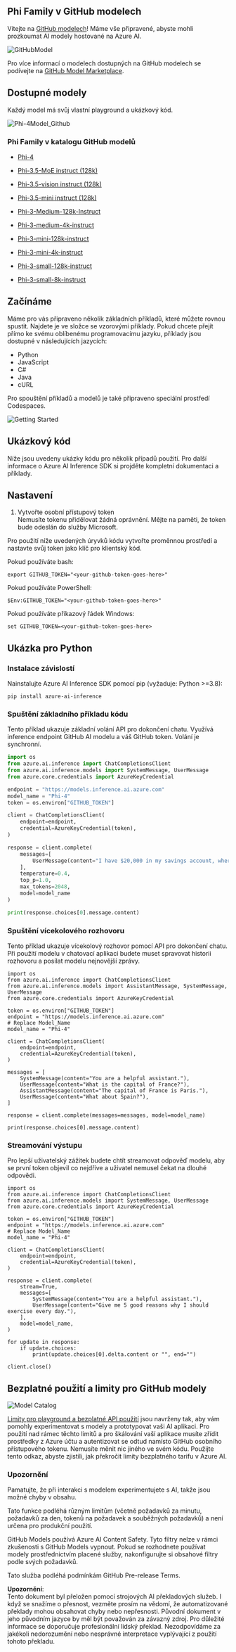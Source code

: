 ## Phi Family v GitHub modelech

Vítejte na [GitHub modelech](https://github.com/marketplace/models)! Máme vše připravené, abyste mohli prozkoumat AI modely hostované na Azure AI.

![GitHubModel](../../../../../translated_images/GitHub_ModelCatalog.4fc858ab26afe64c43f5e423ad0c5c733878bb536fdb027a5bcf1f80c41b0633.cs.png)

Pro více informací o modelech dostupných na GitHub modelech se podívejte na [GitHub Model Marketplace](https://github.com/marketplace/models).

## Dostupné modely

Každý model má svůj vlastní playground a ukázkový kód.

![Phi-4Model_Github](../../../../../translated_images/GitHub_ModelPlay.998e294f6ee69c3ca174c880b32af9feec4221d0d787de899ad9bb2da3b58981.cs.png)

### Phi Family v katalogu GitHub modelů

- [Phi-4](https://github.com/marketplace/models/azureml/Phi-4)

- [Phi-3.5-MoE instruct (128k)](https://github.com/marketplace/models/azureml/Phi-3-5-MoE-instruct)

- [Phi-3.5-vision instruct (128k)](https://github.com/marketplace/models/azureml/Phi-3-5-vision-instruct)

- [Phi-3.5-mini instruct (128k)](https://github.com/marketplace/models/azureml/Phi-3-5-mini-instruct)

- [Phi-3-Medium-128k-Instruct](https://github.com/marketplace/models/azureml/Phi-3-medium-128k-instruct)

- [Phi-3-medium-4k-instruct](https://github.com/marketplace/models/azureml/Phi-3-medium-4k-instruct)

- [Phi-3-mini-128k-instruct](https://github.com/marketplace/models/azureml/Phi-3-mini-128k-instruct)

- [Phi-3-mini-4k-instruct](https://github.com/marketplace/models/azureml/Phi-3-mini-4k-instruct)

- [Phi-3-small-128k-instruct](https://github.com/marketplace/models/azureml/Phi-3-small-128k-instruct)

- [Phi-3-small-8k-instruct](https://github.com/marketplace/models/azureml/Phi-3-small-8k-instruct)

## Začínáme

Máme pro vás připraveno několik základních příkladů, které můžete rovnou spustit. Najdete je ve složce se vzorovými příklady. Pokud chcete přejít přímo ke svému oblíbenému programovacímu jazyku, příklady jsou dostupné v následujících jazycích:

- Python  
- JavaScript  
- C#  
- Java  
- cURL  

Pro spouštění příkladů a modelů je také připraveno speciální prostředí Codespaces.

![Getting Started](../../../../../translated_images/GitHub_ModelGetStarted.b4b839a081583da39bc976c2f0d8ac4603d3b8c23194b16cc9e0a1014f5611d0.cs.png)

## Ukázkový kód

Níže jsou uvedeny ukázky kódu pro několik případů použití. Pro další informace o Azure AI Inference SDK si projděte kompletní dokumentaci a příklady.

## Nastavení

1. Vytvořte osobní přístupový token  
Nemusíte tokenu přidělovat žádná oprávnění. Mějte na paměti, že token bude odeslán do služby Microsoft.

Pro použití níže uvedených úryvků kódu vytvořte proměnnou prostředí a nastavte svůj token jako klíč pro klientský kód.

Pokud používáte bash:  
```
export GITHUB_TOKEN="<your-github-token-goes-here>"
```  
Pokud používáte PowerShell:  

```
$Env:GITHUB_TOKEN="<your-github-token-goes-here>"
```  

Pokud používáte příkazový řádek Windows:  

```
set GITHUB_TOKEN=<your-github-token-goes-here>
```  

## Ukázka pro Python

### Instalace závislostí  
Nainstalujte Azure AI Inference SDK pomocí pip (vyžaduje: Python >=3.8):  

```
pip install azure-ai-inference
```  

### Spuštění základního příkladu kódu  

Tento příklad ukazuje základní volání API pro dokončení chatu. Využívá inference endpoint GitHub AI modelu a váš GitHub token. Volání je synchronní.  

```python
import os
from azure.ai.inference import ChatCompletionsClient
from azure.ai.inference.models import SystemMessage, UserMessage
from azure.core.credentials import AzureKeyCredential

endpoint = "https://models.inference.ai.azure.com"
model_name = "Phi-4"
token = os.environ["GITHUB_TOKEN"]

client = ChatCompletionsClient(
    endpoint=endpoint,
    credential=AzureKeyCredential(token),
)

response = client.complete(
    messages=[
        UserMessage(content="I have $20,000 in my savings account, where I receive a 4% profit per year and payments twice a year. Can you please tell me how long it will take for me to become a millionaire? Also, can you please explain the math step by step as if you were explaining it to an uneducated person?"),
    ],
    temperature=0.4,
    top_p=1.0,
    max_tokens=2048,
    model=model_name
)

print(response.choices[0].message.content)
```  

### Spuštění vícekolového rozhovoru  

Tento příklad ukazuje vícekolový rozhovor pomocí API pro dokončení chatu. Při použití modelu v chatovací aplikaci budete muset spravovat historii rozhovoru a posílat modelu nejnovější zprávy.  

```
import os
from azure.ai.inference import ChatCompletionsClient
from azure.ai.inference.models import AssistantMessage, SystemMessage, UserMessage
from azure.core.credentials import AzureKeyCredential

token = os.environ["GITHUB_TOKEN"]
endpoint = "https://models.inference.ai.azure.com"
# Replace Model_Name
model_name = "Phi-4"

client = ChatCompletionsClient(
    endpoint=endpoint,
    credential=AzureKeyCredential(token),
)

messages = [
    SystemMessage(content="You are a helpful assistant."),
    UserMessage(content="What is the capital of France?"),
    AssistantMessage(content="The capital of France is Paris."),
    UserMessage(content="What about Spain?"),
]

response = client.complete(messages=messages, model=model_name)

print(response.choices[0].message.content)
```  

### Streamování výstupu  

Pro lepší uživatelský zážitek budete chtít streamovat odpověď modelu, aby se první token objevil co nejdříve a uživatel nemusel čekat na dlouhé odpovědi.  

```
import os
from azure.ai.inference import ChatCompletionsClient
from azure.ai.inference.models import SystemMessage, UserMessage
from azure.core.credentials import AzureKeyCredential

token = os.environ["GITHUB_TOKEN"]
endpoint = "https://models.inference.ai.azure.com"
# Replace Model_Name
model_name = "Phi-4"

client = ChatCompletionsClient(
    endpoint=endpoint,
    credential=AzureKeyCredential(token),
)

response = client.complete(
    stream=True,
    messages=[
        SystemMessage(content="You are a helpful assistant."),
        UserMessage(content="Give me 5 good reasons why I should exercise every day."),
    ],
    model=model_name,
)

for update in response:
    if update.choices:
        print(update.choices[0].delta.content or "", end="")

client.close()
```  

## Bezplatné použití a limity pro GitHub modely  

![Model Catalog](../../../../../translated_images/GitHub_Model.0c2abb992151c5407046e2b763af51505ff709f04c0950785e0300fdc8c55a0c.cs.png)  

[Limity pro playground a bezplatné API použití](https://docs.github.com/en/github-models/prototyping-with-ai-models#rate-limits) jsou navrženy tak, aby vám pomohly experimentovat s modely a prototypovat vaši AI aplikaci. Pro použití nad rámec těchto limitů a pro škálování vaší aplikace musíte zřídit prostředky z Azure účtu a autentizovat se odtud namísto GitHub osobního přístupového tokenu. Nemusíte měnit nic jiného ve svém kódu. Použijte tento odkaz, abyste zjistili, jak překročit limity bezplatného tarifu v Azure AI.  

### Upozornění  

Pamatujte, že při interakci s modelem experimentujete s AI, takže jsou možné chyby v obsahu.  

Tato funkce podléhá různým limitům (včetně požadavků za minutu, požadavků za den, tokenů na požadavek a souběžných požadavků) a není určena pro produkční použití.  

GitHub Models používá Azure AI Content Safety. Tyto filtry nelze v rámci zkušenosti s GitHub Models vypnout. Pokud se rozhodnete používat modely prostřednictvím placené služby, nakonfigurujte si obsahové filtry podle svých požadavků.  

Tato služba podléhá podmínkám GitHub Pre-release Terms.  

**Upozornění**:  
Tento dokument byl přeložen pomocí strojových AI překladových služeb. I když se snažíme o přesnost, vezměte prosím na vědomí, že automatizované překlady mohou obsahovat chyby nebo nepřesnosti. Původní dokument v jeho původním jazyce by měl být považován za závazný zdroj. Pro důležité informace se doporučuje profesionální lidský překlad. Nezodpovídáme za jakékoli nedorozumění nebo nesprávné interpretace vyplývající z použití tohoto překladu.